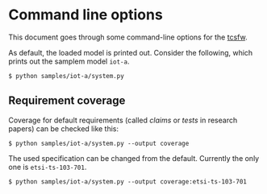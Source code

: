 # Command line options

This document goes through some command-line options for the [tcsfw](README.md).

As default, the loaded model is printed out. Consider the following, which prints out the samplem model `iot-a`.

```
$ python samples/iot-a/system.py
```

## Requirement coverage

Coverage for default requirements (called _claims_ or _tests_ in research papers) can be checked like this:

```
$ python samples/iot-a/system.py --output coverage
```

The used specification can be changed from the default. Currently the only one is `etsi-ts-103-701`.

```
$ python samples/iot-a/system.py --output coverage:etsi-ts-103-701
```

